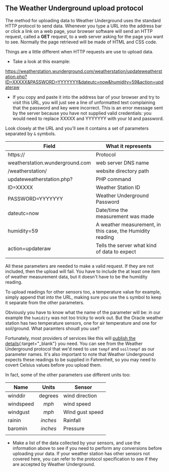 ## The Weather Underground upload protocol

The method for uploading data to Weather Underground uses the standard HTTP protocol to send data.  Whenever you type a URL into the address bar or click a link on a web page, your browser software will send an HTTP request, called a **GET** request, to a web server asking for the page you want to see. Normally the page retrieved will be made of HTML and CSS code.  

Things are a little different when HTTP requests are use to upload data.

- Take a look at this example:

https://weatherstation.wunderground.com/weatherstation/updateweatherstation.php?ID=XXXXX&PASSWORD=YYYYYYY&dateutc=now&humidity=59&action=updateraw

- If you copy and paste it into the address bar of your browser and try to visit this URL, you will just see a line of unformatted text complaining that the password and key were incorrect. This is an error message sent by the server because you have not supplied valid credentials: you would need to replace XXXXX and YYYYYYY with your Id and password.

Look closely at the URL and you'll see it contains a set of parameters separated by `&` symbols.

| Field | What it represents |
|-------|----------|
| https:// | Protocol |
| weatherstation.wunderground.com  | web server DNS name |
| /weatherstation/ | website directory path |
| updateweatherstation.php? | PHP command |
| ID=XXXXX| Weather Station ID |
| PASSWORD=YYYYYYY | Weather Underground Password |
| dateutc=now | Date/time the measurement was made|
| humidity=59 | A weather measurement, in this case, the Humidity reading |
| action=updateraw | Tells the server what kind of data to expect |
|||


All these parameters are needed to make a valid request. If they are not included, then the upload will fail. You have to include the at least one item of weather measurement data, but it doesn't have to be the humidity reading.

To upload readings for other sensors too, a temperature value for example, simply append that into the URL, making sure you use the `&` symbol to keep it separate from the other parameters.

Obviously you have to know what the name of the parameter will be: in our example the `humidity` was not too tricky to work out. But the Oracle weather station has two temperature sensors, one for air temperature and one for soil/ground. What paramters shoudl you use?

Fortunately, most providers of services like this will [publish the details](http://wiki.wunderground.com/index.php/PWS_-_Upload_Protocol){:target="_blank"} you need. You can see from the Weather Underground protocol that we'd need to use `tempf` and `soiltempf` as our parameter names. It's also important to note that Weather Underground expects these readings to be supplied in Fahrenheit, so you may need to covert Celsius values before you upload them.

In fact, some of the other parameters use different units too:

| Name | Units | Sensor |
|-----|:----:|------|
|winddir| degrees | wind direction|
|windspeed| *mph* | wind speed|
|windgust| *mph* | Wind gust speed|
|rainin| *inches* | Rainfall|
|baromin| *inches* | Pressure|
|||

- Make a list of the data collected by your sensors, and use the information above to see if you need to perform any conversions before uploading your data. If your weather station has other sensors not covered here, you can refer to the protocol specification to see if they are accepted by Weather Underground.
